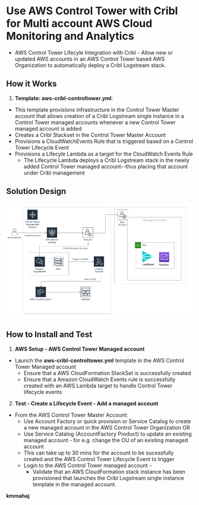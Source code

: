 <p align="center">
</p>

# Use AWS Control Tower with Cribl for Multi account AWS Cloud Monitoring and Analytics

* AWS Control Tower Lifecyle Integration with Cribl - Allow new or updated AWS accounts in an AWS Control Tower based AWS Organization to automatically deploy a Cribl Logstream stack.



## How it Works

1. **Template: aws-cribl-controltower.yml**:
 * This template provisions infrastructure in the Control Tower Master account that allows creation of a Cribl Logstream single instance in a Control Tower managed accounts whenever a new Control Tower managed account is added
 * Creates a Cribl Stackset in the Control Tower Master Account 
 * Provisions a CloudWatchEvents Rule that is triggered based on a Control Tower Lifecycle Event
 * Provisions a Lifecyle Lambda as a target for the CloudWatch Events Rule
 	- The Lifecycle Lambda deploys a Cribl Logstream stack in the newly added Control Tower managed account--thus placing that account under Cribl management


 

## Solution Design

![](images/cribl-arch.PNG)


## How to Install and Test


1. **AWS Setup - AWS Control Tower Managed account**
 * Launch the **aws-cribl-controltower.yml** template in the AWS Control Tower Managed account
 	-  Ensure that a AWS CloudFormation StackSet is successfully created
 	-  Ensure that a Amazon CloudWatch Events rule is successfully created with an AWS Lambda target to handle Control Tower lifecycle events
2. **Test - Create a Lifecycle Event - Add a managed account** 
 * From the AWS Control Tower Master Account:
    - Use Account Factory or quick provision or Service Catalog to create a  new managed account in the AWS Control Tower Organization OR
    - Use Service Catalog (AccountFactory Product) to update an existing managed account - for e.g. change the OU of an existing managed account
 	- This can take up to 30 mins for the account to be sucessfully created and the AWS Control Tower Lifecycle Event to trigger
 	- Login to the AWS Control Tower managed account - 
 		- Validate that an AWS CloudFormation stack instance has been provisioned that launches the Cribl Logstream single instance template in the managed account. 
 	

 
**kmmahaj**

